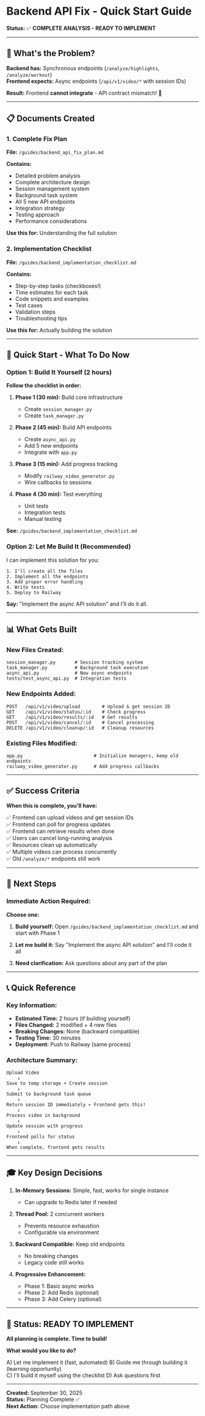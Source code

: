 # Backend API Fix - Quick Start Guide

**Status:** ✅ **COMPLETE ANALYSIS - READY TO IMPLEMENT**

---

## 🎯 What's the Problem?

**Backend has:** Synchronous endpoints (`/analyze/highlights`, `/analyze/workout`)  
**Frontend expects:** Async endpoints (`/api/v1/video/*` with session IDs)

**Result:** Frontend **cannot integrate** - API contract mismatch! 🚨

---

## 📋 Documents Created

### 1. **Complete Fix Plan** 
**File:** `/guides/backend_api_fix_plan.md`

**Contains:**
- Detailed problem analysis
- Complete architecture design
- Session management system
- Background task system
- All 5 new API endpoints
- Integration strategy
- Testing approach
- Performance considerations

**Use this for:** Understanding the full solution

### 2. **Implementation Checklist**
**File:** `/guides/backend_implementation_checklist.md`

**Contains:**
- Step-by-step tasks (checkboxes!)
- Time estimates for each task
- Code snippets and examples
- Test cases
- Validation steps
- Troubleshooting tips

**Use this for:** Actually building the solution

---

## 🚀 Quick Start - What To Do Now

### Option 1: Build It Yourself (2 hours)

**Follow the checklist in order:**

1. **Phase 1 (30 min):** Build core infrastructure
   - Create `session_manager.py`
   - Create `task_manager.py`

2. **Phase 2 (45 min):** Build API endpoints
   - Create `async_api.py`
   - Add 5 new endpoints
   - Integrate with `app.py`

3. **Phase 3 (15 min):** Add progress tracking
   - Modify `railway_video_generator.py`
   - Wire callbacks to sessions

4. **Phase 4 (30 min):** Test everything
   - Unit tests
   - Integration tests
   - Manual testing

**See:** `/guides/backend_implementation_checklist.md`

### Option 2: Let Me Build It (Recommended)

I can implement this solution for you:

```
1. I'll create all the files
2. Implement all the endpoints
3. Add proper error handling
4. Write tests
5. Deploy to Railway
```

**Say:** "Implement the async API solution" and I'll do it all.

---

## 📊 What Gets Built

### New Files Created:
```
session_manager.py       # Session tracking system
task_manager.py          # Background task execution  
async_api.py             # New async endpoints
tests/test_async_api.py  # Integration tests
```

### New Endpoints Added:
```
POST   /api/v1/video/upload        # Upload & get session ID
GET    /api/v1/video/status/:id    # Check progress
GET    /api/v1/video/results/:id   # Get results  
POST   /api/v1/video/cancel/:id    # Cancel processing
DELETE /api/v1/video/cleanup/:id   # Cleanup resources
```

### Existing Files Modified:
```
app.py                          # Initialize managers, keep old endpoints
railway_video_generator.py      # Add progress callbacks
```

---

## ✅ Success Criteria

**When this is complete, you'll have:**

✅ Frontend can upload videos and get session IDs  
✅ Frontend can poll for progress updates  
✅ Frontend can retrieve results when done  
✅ Users can cancel long-running analysis  
✅ Resources clean up automatically  
✅ Multiple videos can process concurrently  
✅ Old `/analyze/*` endpoints still work  

---

## 🎯 Next Steps

### Immediate Action Required:

**Choose one:**

1. **Build yourself:** Open `/guides/backend_implementation_checklist.md` and start with Phase 1

2. **Let me build it:** Say "Implement the async API solution" and I'll code it all

3. **Need clarification:** Ask questions about any part of the plan

---

## 📞 Quick Reference

### Key Information:

- **Estimated Time:** 2 hours (if building yourself)
- **Files Changed:** 2 modified + 4 new files
- **Breaking Changes:** None (backward compatible)
- **Testing Time:** 30 minutes
- **Deployment:** Push to Railway (same process)

### Architecture Summary:

```
Upload Video
    ↓
Save to temp storage + Create session
    ↓
Submit to background task queue
    ↓
Return session ID immediately ← Frontend gets this!
    ↓
Process video in background
    ↓
Update session with progress
    ↓
Frontend polls for status
    ↓
When complete, frontend gets results
```

---

## 🎓 Key Design Decisions

1. **In-Memory Sessions:** Simple, fast, works for single instance
   - Can upgrade to Redis later if needed

2. **Thread Pool:** 2 concurrent workers
   - Prevents resource exhaustion
   - Configurable via environment

3. **Backward Compatible:** Keep old endpoints
   - No breaking changes
   - Legacy code still works

4. **Progressive Enhancement:**
   - Phase 1: Basic async works
   - Phase 2: Add Redis (optional)
   - Phase 3: Add Celery (optional)

---

## 🚦 Status: READY TO IMPLEMENT

**All planning is complete. Time to build!**

**What would you like to do?**

A) Let me implement it (fast, automated)
B) Guide me through building it (learning opportunity)  
C) I'll build it myself using the checklist
D) Ask questions first

---

**Created:** September 30, 2025  
**Status:** Planning Complete ✅  
**Next Action:** Choose implementation path above